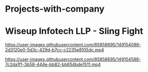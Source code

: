 # Projects-with-company

# Wiseup Infotech LLP - Sling Fight


https://user-images.githubusercontent.com/85858695/149154086-2d3120e0-5d3c-429d-b7cc-c2235e8105dc.mp4



https://user-images.githubusercontent.com/85858695/149154588-7c2da1f1-3b58-444e-bb82-bb654bde1511.mp4


